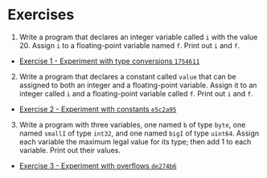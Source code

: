 # Exercises

1. Write a program that declares an integer variable called `i` with the value 20. Assign `i` to a floating-point
variable named `f`. Print out `i` and `f`.

* [Exercise 1 - Experiment with type conversions `1754611`](https://github.com/AnturGyffrous/learning-go/commit/17546112fe9da1474bd1d26f2ace8c3b2755f3bc)

2. Write a program that declares a constant called `value` that can be assigned to both an integer and a floating-point
variable. Assign it to an integer called `i` and a floating-point variable called `f`. Print out `i` and `f`.

* [Exercise 2 - Experiment with constants `e5c2a95`](https://github.com/AnturGyffrous/learning-go/commit/e5c2a95d7b7f9f5f9ea0171652543e1aecf07798)

3. Write a program with three variables, one named `b` of type `byte`, one named `smallI` of type `int32`, and one named
`bigI` of type `uint64`. Assign each variable the maximum legal value for its type; then add 1 to each variable. Print
out their values.

* [Exercise 3 - Experiment with overflows `de274b6`](https://github.com/AnturGyffrous/learning-go/commit/de274b66100b000c6a7fd807109d52ab9cc7f84f)
